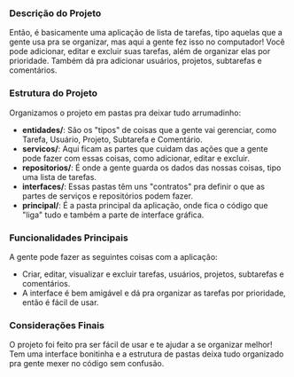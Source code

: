 
### Descrição do Projeto
Então, é basicamente uma aplicação de lista de tarefas, tipo aquelas que a gente usa pra se organizar, mas aqui a gente fez isso no computador! Você pode adicionar, editar e excluir suas tarefas, além de organizar elas por prioridade. Também dá pra adicionar usuários, projetos, subtarefas e comentários.

### Estrutura do Projeto
Organizamos o projeto em pastas pra deixar tudo arrumadinho:
- **entidades/**: São os "tipos" de coisas que a gente vai gerenciar, como Tarefa, Usuário, Projeto, Subtarefa e Comentário.
- **servicos/**: Aqui ficam as partes que cuidam das ações que a gente pode fazer com essas coisas, como adicionar, editar e excluir.
- **repositorios/**: É onde a gente guarda os dados das nossas coisas, tipo uma lista de tarefas.
- **interfaces/**: Essas pastas têm uns "contratos" pra definir o que as partes de serviços e repositórios podem fazer.
- **principal/**: É a pasta principal da aplicação, onde fica o código que "liga" tudo e também a parte de interface gráfica.

### Funcionalidades Principais
A gente pode fazer as seguintes coisas com a aplicação:
- Criar, editar, visualizar e excluir tarefas, usuários, projetos, subtarefas e comentários.
- A interface é bem amigável e dá pra organizar as tarefas por prioridade, então é fácil de usar.

### Considerações Finais
O projeto foi feito pra ser fácil de usar e te ajudar a se organizar melhor! Tem uma interface bonitinha e a estrutura de pastas deixa tudo organizado pra gente mexer no código sem confusão.